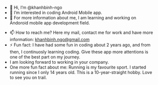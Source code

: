 - 👋 Hi, I’m @khanhbinh-ngo
- 👀 I’m interested in coding Android Mobile app.
- 🌱 For more information about me, I am learning and working on Andoroid mobile app development field.
<!---- 💞️ I’m looking to collaborate on --->
- 📫 How to reach me? Here my mail, contact me for work and have more information: khanhbinh.ngo@gmail.com
- ⚡ Fun fact: I have had some fun in coding about 2 years ago, and from then, I continuosly learning coding. Give these app more attentions is one of the best part on my journey.
- I am looking forward to working in your company.
- One more fun fact about me: Running is my favourite sport. I started running since I only 14 years old. This is a 10-year-straight hobby. Love to see you on trail.
 

<!---
khanhbinh-ngo/khanhbinh-ngo is a ✨ special ✨ repository because its `README.md` (this file) appears on your GitHub profile.
You can click the Preview link to take a look at your changes.
--->
